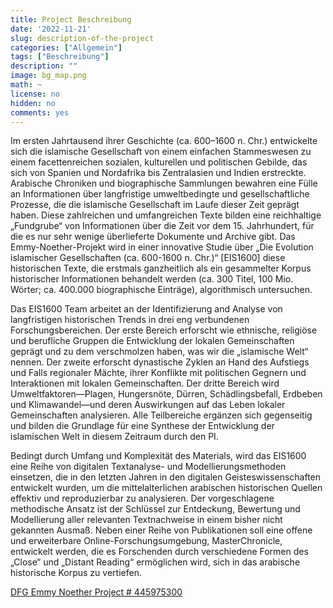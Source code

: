 ```yaml
---
title: Project Beschreibung
date: '2022-11-21'
slug: description-of-the-project
categories: ["Allgemein"]
tags: ["Beschreibung"]
description: ""
image: bg_map.png
math: ~
license: no
hidden: no
comments: yes
---
```


Im ersten Jahrtausend ihrer Geschichte (ca. 600–1600 n. Chr.) entwickelte sich die islamische Gesellschaft von einem einfachen Stammeswesen zu einem facettenreichen sozialen, kulturellen und politischen Gebilde, das sich von Spanien und Nordafrika bis Zentralasien und Indien erstreckte. Arabische Chroniken und biographische Sammlungen bewahren eine Fülle an Informationen über langfristige umweltbedingte und gesellschaftliche Prozesse, die die islamische Gesellschaft im Laufe dieser Zeit geprägt haben. Diese zahlreichen und umfangreichen Texte bilden eine reichhaltige „Fundgrube“ von Informationen über die Zeit vor dem 15. Jahrhundert, für die es nur sehr wenige überlieferte Dokumente und Archive gibt. Das Emmy-Noether-Projekt wird in einer innovative Studie über „Die Evolution islamischer Gesellschaften (ca. 600-1600 n. Chr.)“ [EIS1600] diese historischen Texte, die erstmals ganzheitlich als ein gesammelter Korpus historischer Informationen behandelt werden (ca. 300 Titel, 100 Mio. Wörter; ca. 400.000 biographische Einträge), algorithmisch untersuchen.

Das EIS1600 Team arbeitet an der Identifizierung and Analyse von langfristigen historischen Trends in drei eng verbundenen Forschungsbereichen. Der erste Bereich erforscht wie ethnische, religiöse und berufliche Gruppen die Entwicklung der lokalen Gemeinschaften geprägt und zu dem verschmolzen haben, was wir die „islamische Welt“ nennen. Der zweite erforscht dynastische Zyklen an Hand des Aufstiegs und Falls regionaler Mächte, ihrer Konflikte mit politischen Gegnern und Interaktionen mit lokalen Gemeinschaften. Der dritte Bereich wird Umweltfaktoren—Plagen, Hungersnöte, Dürren, Schädlingsbefall, Erdbeben und Klimawandel—und deren Auswirkungen auf das Leben lokaler Gemeinschaften analysieren. Alle Teilbereiche ergänzen sich gegenseitig und bilden die Grundlage für eine Synthese der Entwicklung der islamischen Welt in diesem Zeitraum durch den PI.

Bedingt durch Umfang und Komplexität des Materials, wird das EIS1600 eine Reihe von digitalen Textanalyse- und Modellierungsmethoden einsetzen, die in den letzten Jahren in den digitalen Geisteswissenschaften entwickelt wurden, um die mittelalterlichen arabischen historischen Quellen effektiv und reproduzierbar zu analysieren. Der vorgeschlagene methodische Ansatz ist der Schlüssel zur Entdeckung, Bewertung und Modellierung aller relevanten Textnachweise in einem bisher nicht gekannten Ausmaß. Neben einer Reihe von Publikationen soll eine offene und erweiterbare Online-Forschungsumgebung, MasterChronicle, entwickelt werden, die es Forschenden durch verschiedene Formen des „Close“ und „Distant Reading“ ermöglichen wird, sich in das arabische historische Korpus zu vertiefen.

[DFG Emmy Noether Project # 445975300](https://gepris.dfg.de/gepris/projekt/445975300?language=en)

